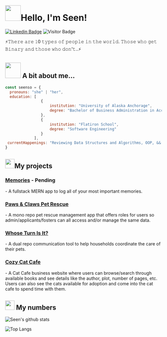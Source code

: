 <h1><img src="https://media.giphy.com/media/mGcNjsfWAjY5AEZNw6/giphy.gif" width="50">Hello, I'm Seen!</h1>

[![Linkedin Badge](https://img.shields.io/badge/-seenso-blue?style=flat-square&logo=Linkedin&logoColor=white&link=https://www.linkedin.com/in/seenso/)](https://www.linkedin.com/in/seenso/)
![Visitor Badge](https://visitor-badge.laobi.icu/badge?page_id=seenso.seenso)


<div>⚡𝚃𝚑𝚎𝚛𝚎 𝚊𝚛𝚎 𝟷0 𝚝𝚢𝚙𝚎𝚜 𝚘𝚏 𝚙𝚎𝚘𝚙𝚕𝚎 𝚒𝚗 𝚝𝚑𝚎 𝚠𝚘𝚛𝚕𝚍. 𝚃𝚑𝚘𝚜𝚎 𝚠𝚑𝚘 𝚐𝚎𝚝 𝙱𝚒𝚗𝚊𝚛𝚢 𝚊𝚗𝚍 𝚝𝚑𝚘𝚜𝚎 𝚠𝚑𝚘 𝚍𝚘𝚗'𝚝..⚡</div>

<h2><img src="https://media.giphy.com/media/VgCDAzcKvsR6OM0uWg/giphy.gif" width="50"> A bit about me...</h2>

```javascript
const seenso = {
  pronouns: "she" | "her",
  education: [
                {
                    institution: "University of Alaska Anchorage",
                    degree: "Bachelor of Business Administration in Accounting and Management Information System"
                },
                {
                    institution: "Flatiron School",
                    degree: "Software Engineering"
                }
             ],
 currentHappenings: "Reviewing Data Structures and Algorithms, OOP, && Functional Programming"
}
```

<h2><img src="https://media3.giphy.com/media/cXRew6iGi0cLZSl76j/giphy.gif?cid=790b7611hezndqwygecloy9xl4xxoygayg71ky4uagv2v7h1&rid=giphy.gif&ct=s" width="30"/>My projects</h2>
  <h3><a href="https://github.com/seenso/Memories">Memories</a> - Pending</h3>
  - A fullstack MERN app to log all of your most important memories.
  <h3><a href="https://github.com/seenso/PawsClawsPetRescue">Paws & Claws Pet Rescue</a></h3> 
  - A mono repo pet rescue management app that offers roles for users so admin/applicants/fosters can all access and/or manage the same data.

  <h3><a href="https://github.com/seenso/WhoseTurnIsIt-frontend">Whose Turn Is It?</a></h3>
  - A dual repo communication tool to help households coordinate the care of their pets.

  <h3><a href="https://github.com/seenso/CozyCatCafe">Cozy Cat Cafe</a></h3>
  - A Cat Cafe business website where users can browse/search through available books and see details like the author, plot, number of pages, etc. Users can also see the cats available for adoption and come into the cat cafe to spend time with them.


<h2><img src="https://media.giphy.com/media/WUlplcMpOCEmTGBtBW/giphy.gif" width="30"> My numbers</h2>

<!-- ![Metrics](https://metrics.lecoq.io/seenso?template=classic&config.timezone=America%2FAnchorage) -->

![Seen's github stats](https://github-readme-stats.vercel.app/api?username=seenso&show_icons=true&hide=[%22issues%22])

![Top Langs](https://github-readme-stats.vercel.app/api/top-langs/?username=seenso&hide=TeX&layout=compact)












<!--
**seenso/seenso** is a ✨ _special_ ✨ repository because its `README.md` (this file) appears on your GitHub profile.

Here are some ideas to get you started:

- 🔭 I’m currently working on ...
- 🌱 I’m currently learning ...
- 👯 I’m looking to collaborate on ...
- 🤔 I’m looking for help with ...
- 💬 Ask me about ...
- 📫 How to reach me: ...
- 😄 Pronouns: ...
- ⚡ Fun fact: ...
-->
